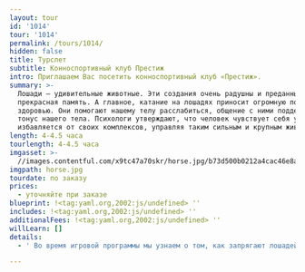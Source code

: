```yaml
---
layout: tour
id: '1014'
tour: '1014'
permalink: /tours/1014/
hidden: false
title: Турслет
subtitle: Конноспортивный клуб Престиж
intro: Приглашаем Вас посетить конноспортивный клуб «Престиж».
summary: >-
  Лошади – удивительные животные. Эти создания очень радушны и преданны, у них
  прекрасная память. А главное, катание на лошадях приносит огромную пользу
  здоровью. Они помогают нашему телу расслабиться, общение с ними поддерживает
  тонус нашего тела. Психологи утверждают, что человек чувствует себя увереннее,
  избавляется от своих комплексов, управляя таким сильным и крупным животным.
length: 4-4.5 часа
tourlength: 4-4.5 часа
imgasset: >-
  //images.contentful.com/x9tc47a70skr/horse.jpg/b73d500b0212a4cac46e8a613baf68e5/horse.jpg
imgpath: horse.jpg
tourdate: по заказу
prices:
  - уточняйте при заказе
blueprint: !<tag:yaml.org,2002:js/undefined> ''
includes: !<tag:yaml.org,2002:js/undefined> ''
additionalFees: !<tag:yaml.org,2002:js/undefined> ''
willLearn: []
details:
  - ' Во время игровой программы мы узнаем о том, как запрягают лошадей, как управляют ими, как и чем их кормят, как подковывают. Мы посетим конюшни племенных лошадей и домашний зоопарк, где увидим козочек, курочек, кроликов, овечек, индюшек и хрюшек. Также, совершим экскурсию по территории клуба и в музей лошади. И, конечно, каждый сможет ПОКАТАТЬСЯ на лошади! '

---
```

